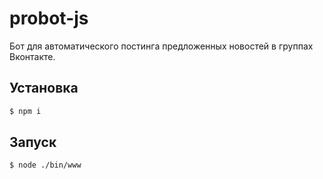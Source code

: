 # probot-js
Бот для автоматического постинга предложенных новостей в группах Вконтакте.

## Установка

```bash
$ npm i
```

## Запуск

```bash
$ node ./bin/www
```